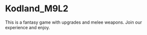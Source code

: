 # Kodland_M9L2
This is a fantasy game with upgrades and melee weapons. Join our experience and enjoy.
